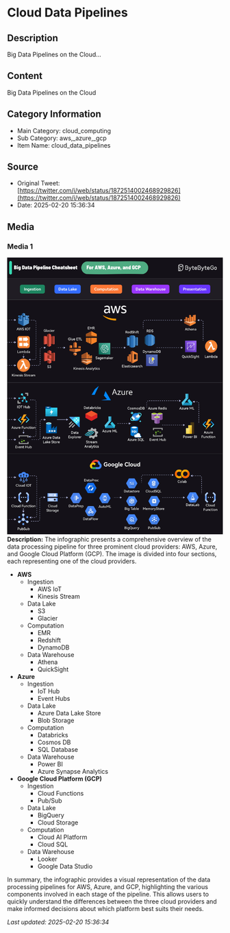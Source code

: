 # Cloud Data Pipelines

## Description
Big Data Pipelines on the Cloud...

## Content
Big Data Pipelines on the Cloud

## Category Information

- Main Category: cloud_computing
- Sub Category: aws,_azure,_gcp
- Item Name: cloud_data_pipelines

## Source

- Original Tweet: [https://twitter.com/i/web/status/1872514002468929826](https://twitter.com/i/web/status/1872514002468929826)
- Date: 2025-02-20 15:36:34

## Media

### Media 1
![media_0](./media_0.jpg)
**Description:** The infographic presents a comprehensive overview of the data processing pipeline for three prominent cloud providers: AWS, Azure, and Google Cloud Platform (GCP). The image is divided into four sections, each representing one of the cloud providers.

*   **AWS**
    *   Ingestion
        *   AWS IoT
        *   Kinesis Stream
    *   Data Lake
        *   S3
        *   Glacier
    *   Computation
        *   EMR
        *   Redshift
        *   DynamoDB
    *   Data Warehouse
        *   Athena
        *   QuickSight
*   **Azure**
    *   Ingestion
        *   IoT Hub
        *   Event Hubs
    *   Data Lake
        *   Azure Data Lake Store
        *   Blob Storage
    *   Computation
        *   Databricks
        *   Cosmos DB
        *   SQL Database
    *   Data Warehouse
        *   Power BI
        *   Azure Synapse Analytics
*   **Google Cloud Platform (GCP)**
    *   Ingestion
        *   Cloud Functions
        *   Pub/Sub
    *   Data Lake
        *   BigQuery
        *   Cloud Storage
    *   Computation
        *   Cloud AI Platform
        *   Cloud SQL
    *   Data Warehouse
        *   Looker
        *   Google Data Studio

In summary, the infographic provides a visual representation of the data processing pipelines for AWS, Azure, and GCP, highlighting the various components involved in each stage of the pipeline. This allows users to quickly understand the differences between the three cloud providers and make informed decisions about which platform best suits their needs.


*Last updated: 2025-02-20 15:36:34*